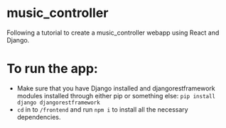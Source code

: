 # music_controller
Following a tutorial to create a music_controller webapp using React and Django.

# To run the app:
 - Make sure that you have Django installed and djangorestframework modules installed through either pip or something else: `pip install django djangorestframework`
 - `cd` in to `/frontend` and run `npm i` to install all the necessary dependencies.
